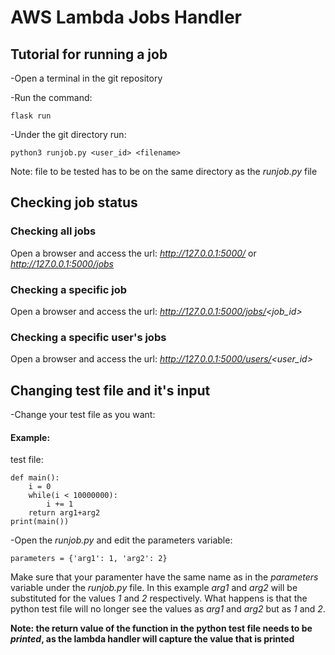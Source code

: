 # AWS Lambda Jobs Handler

## Tutorial for running a job

-Open a terminal in the git repository

-Run the command:

`flask run`

-Under the git directory run:

`python3 runjob.py <user_id> <filename>`

Note: file to be tested has to be on the same directory as the _runjob.py_ file

## Checking job status

### Checking all jobs
Open a browser and access the url:
_http://127.0.0.1:5000/_ or _http://127.0.0.1:5000/jobs_

### Checking a specific job
Open a browser and access the url:
_http://127.0.0.1:5000/jobs/<job_id>_

### Checking a specific user's jobs
Open a browser and access the url:
_http://127.0.0.1:5000/users/<user_id>_

## Changing test file and it's input
-Change your test file as you want:

#### Example:
test file:

```
def main():
    i = 0
    while(i < 10000000):
        i += 1
    return arg1+arg2
print(main())
```

-Open the _runjob.py_ and edit the parameters variable:

`parameters = {'arg1': 1, 'arg2': 2}`


Make sure that your paramenter have the same name as in the _parameters_ variable under the _runjob.py_ file.
In this example _arg1_ and _arg2_ will be substituted for the values _1_ and _2_ respectively. What happens is that the python test file will no longer see the values as _arg1_ and _arg2_ but as _1_ and _2_.

__Note: the return value of the function in the python test file needs to be _printed_, as the lambda handler will capture the value that is printed__
